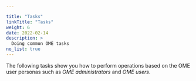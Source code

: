 ```yaml
---

title: "Tasks"
linkTitle: "Tasks"
weight: 6
date: 2022-02-14
description: >
  Doing common OME tasks
no_list: true
---
```


The following tasks show you how to perform operations based on the OME user
personas such as _OME administrators_ and _OME users_.
